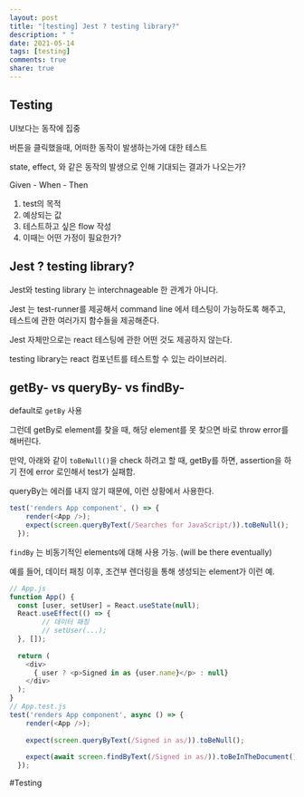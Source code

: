 ```yaml
---
layout: post
title: "[testing] Jest ? testing library?"
description: " "
date: 2021-05-14
tags: [testing]
comments: true
share: true
---
```



## Testing

UI보다는 동작에 집중

버튼을 클릭했을때, 어떠한 동작이 발생하는가에 대한 테스트

state, effect, 와 같은 동작의 발생으로 인해 기대되는 결과가 나오는가?

Given - When - Then


1. test의 목적
2. 예상되는 값
3. 테스트하고 싶은 flow 작성
4. 이때는 어떤 가정이 필요한가?


## Jest ? testing library?

Jest와  testing library 는  interchnageable 한 관계가 아니다.

Jest 는  test-runner를 제공해서  command line 에서 테스팅이 가능하도록 해주고, 테스트에 관한 여러가지 함수들을 제공해준다.

Jest  자체만으로는  react 테스팅에 관한 어떤 것도 제공하지 않는다.

testing library는 react 컴포넌트를 테스트할 수 있는 라이브러리.




## getBy-  vs queryBy- vs findBy-


default로 `getBy` 사용

그런데 getBy로 element를 찾을 때, 해당 element를 못 찾으면 바로 throw error를 해버린다.

만약,  아래와 같이 `toBeNull()`을 check 하려고 할 때, getBy를 하면, assertion을 하기 전에 error 로인해서 test가 실패함.

queryBy는 에러를 내지 않기 때문에, 이런 상황에서 사용한다.
```javascript
test('renders App component', () => {
    render(<App />);
    expect(screen.queryByText(/Searches for JavaScript/)).toBeNull();
  });

``` 

`findBy` 는 비동기적인 elements에 대해 사용 가능. (will be there eventually)

예를 들어, 데이터 패칭 이후, 조건부 렌더링을 통해 생성되는 element가 이런 예.

```javascript
// App.js
function App() {
  const [user, setUser] = React.useState(null);
  React.useEffect(() => {
		// 데이터 패칭 
		// setUser(...);
  }, []);
  
  return (
    <div>
      { user ? <p>Signed in as {user.name}</p> : null}
    </div>
  );
}
// App.test.js
test('renders App component', async () => {
    render(<App />);
 
    expect(screen.queryByText(/Signed in as/)).toBeNull();
 
    expect(await screen.findByText(/Signed in as/)).toBeInTheDocument();
  });

```







#Testing